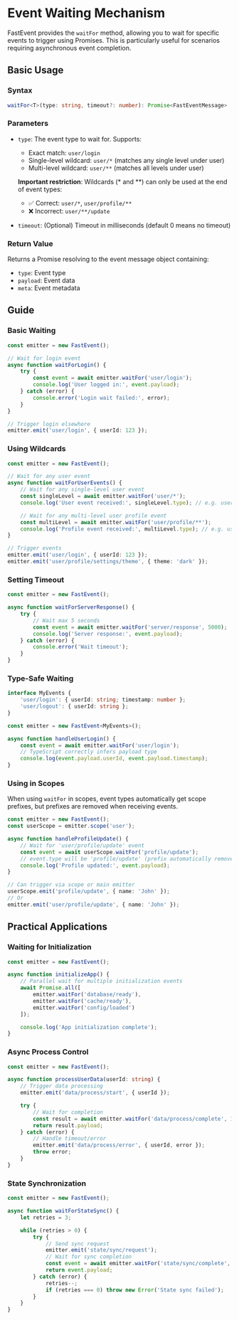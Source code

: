 # Event Waiting Mechanism

FastEvent provides the `waitFor` method, allowing you to wait for specific events to trigger using Promises. This is particularly useful for scenarios requiring asynchronous event completion.

## Basic Usage

### Syntax

```typescript
waitFor<T>(type: string, timeout?: number): Promise<FastEventMessage>
```

### Parameters

- `type`: The event type to wait for. Supports:
  - Exact match: `user/login`
  - Single-level wildcard: `user/*` (matches any single level under user)
  - Multi-level wildcard: `user/**` (matches all levels under user)

  **Important restriction**: Wildcards (* and **) can only be used at the end of event types:
  - ✅ Correct: `user/*`, `user/profile/**`
  - ❌ Incorrect: `user/**/update`

- `timeout`: (Optional) Timeout in milliseconds (default 0 means no timeout)

### Return Value

Returns a Promise resolving to the event message object containing:
- `type`: Event type
- `payload`: Event data
- `meta`: Event metadata

## Guide

### Basic Waiting

```typescript
const emitter = new FastEvent();

// Wait for login event
async function waitForLogin() {
    try {
        const event = await emitter.waitFor('user/login');
        console.log('User logged in:', event.payload);
    } catch (error) {
        console.error('Login wait failed:', error);
    }
}

// Trigger login elsewhere
emitter.emit('user/login', { userId: 123 });
```

### Using Wildcards

```typescript
const emitter = new FastEvent();

// Wait for any user event
async function waitForUserEvents() {
    // Wait for any single-level user event
    const singleLevel = await emitter.waitFor('user/*');
    console.log('User event received:', singleLevel.type); // e.g. user/login, user/logout

    // Wait for any multi-level user profile event
    const multiLevel = await emitter.waitFor('user/profile/**');
    console.log('Profile event received:', multiLevel.type); // e.g. user/profile/update, user/profile/settings/change
}

// Trigger events
emitter.emit('user/login', { userId: 123 });
emitter.emit('user/profile/settings/theme', { theme: 'dark' });
```

### Setting Timeout

```typescript
const emitter = new FastEvent();

async function waitForServerResponse() {
    try {
        // Wait max 5 seconds
        const event = await emitter.waitFor('server/response', 5000);
        console.log('Server response:', event.payload);
    } catch (error) {
        console.error('Wait timeout');
    }
}
```

### Type-Safe Waiting

```typescript
interface MyEvents {
    'user/login': { userId: string; timestamp: number };
    'user/logout': { userId: string };
}

const emitter = new FastEvent<MyEvents>();

async function handleUserLogin() {
    const event = await emitter.waitFor('user/login');
    // TypeScript correctly infers payload type
    console.log(event.payload.userId, event.payload.timestamp);
}
```

### Using in Scopes

When using `waitFor` in scopes, event types automatically get scope prefixes, but prefixes are removed when receiving events.

```typescript
const emitter = new FastEvent();
const userScope = emitter.scope('user');

async function handleProfileUpdate() {
    // Wait for 'user/profile/update' event
    const event = await userScope.waitFor('profile/update');
    // event.type will be 'profile/update' (prefix automatically removed)
    console.log('Profile updated:', event.payload);
}

// Can trigger via scope or main emitter
userScope.emit('profile/update', { name: 'John' });
// Or
emitter.emit('user/profile/update', { name: 'John' });
```

## Practical Applications

### Waiting for Initialization

```typescript
const emitter = new FastEvent();

async function initializeApp() {
    // Parallel wait for multiple initialization events
    await Promise.all([
        emitter.waitFor('database/ready'),
        emitter.waitFor('cache/ready'), 
        emitter.waitFor('config/loaded')
    ]);

    console.log('App initialization complete');
}
```

### Async Process Control

```typescript
const emitter = new FastEvent();

async function processUserData(userId: string) {
    // Trigger data processing
    emitter.emit('data/process/start', { userId });

    try {
        // Wait for completion
        const result = await emitter.waitFor('data/process/complete', 10000);
        return result.payload;
    } catch (error) {
        // Handle timeout/error
        emitter.emit('data/process/error', { userId, error });
        throw error;
    }
}
```

### State Synchronization

```typescript
const emitter = new FastEvent();

async function waitForStateSync() {
    let retries = 3;

    while (retries > 0) {
        try {
            // Send sync request
            emitter.emit('state/sync/request');
            // Wait for sync completion
            const event = await emitter.waitFor('state/sync/complete', 2000);
            return event.payload;
        } catch (error) {
            retries--;
            if (retries === 0) throw new Error('State sync failed');
        }
    }
}
```
